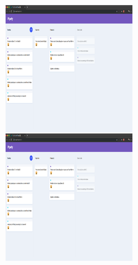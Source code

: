<p align="center">
    <img src="https://github.com/isaacmirandacampos/pipefyReactJS/blob/master/web/src/assets/first.png" width="400" height="400">
    <img src="https://github.com/isaacmirandacampos/pipefyReactJS/blob/master/web/src/assets/first.png" width="400" height="400">
</p>
